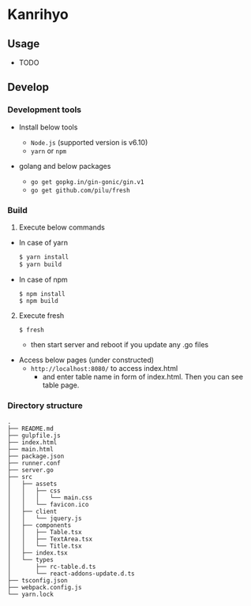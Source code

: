 # Kanrihyo

## Usage

* TODO

## Develop

### Development tools

* Install below tools
  * `Node.js` (supported version is v6.10)
  * `yarn` or `npm`

* golang and below packages
  - `go get gopkg.in/gin-gonic/gin.v1`
  - `go get github.com/pilu/fresh`

### Build

1. Execute below commands
  - In case of yarn
      ```sh
      $ yarn install
      $ yarn build
      ```
  - In case of npm
      ```
      $ npm install
      $ npm build
      ```
2. Execute fresh
    ```
    $ fresh
    ```
    - then start server and reboot if you update any .go files

* Access below pages (under constructed)
  - `http://localhost:8080/` to access index.html
      - and enter table name in form of index.html. Then you can see table page.

### Directory structure

```
.
├── README.md
├── gulpfile.js
├── index.html
├── main.html
├── package.json
├── runner.conf
├── server.go
├── src
│   ├── assets
│   │   ├── css
│   │   │   └── main.css
│   │   └── favicon.ico
│   ├── client
│   │   └── jquery.js
│   ├── components
│   │   ├── Table.tsx
│   │   ├── TextArea.tsx
│   │   └── Title.tsx
│   ├── index.tsx
│   └── types
│       ├── rc-table.d.ts
│       └── react-addons-update.d.ts
├── tsconfig.json
├── webpack.config.js
└── yarn.lock
```
